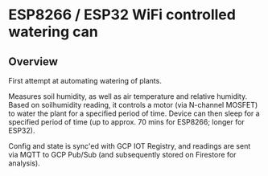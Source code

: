 # ESP8266 / ESP32 WiFi controlled watering can

## Overview

First attempt at automating watering of plants.

Measures soil humidity, as well as air temperature and relative humidity.
Based on soilhumidity reading, it controls a motor (via N-channel MOSFET)
to water the plant for a specified period of time. Device can then sleep
for a specified period of time (up to approx. 70 mins for ESP8266; longer
for ESP32).

Config and state is sync'ed with GCP IOT Registry, and readings are sent
via MQTT to GCP Pub/Sub (and subsequently stored on Firestore for
analysis).
